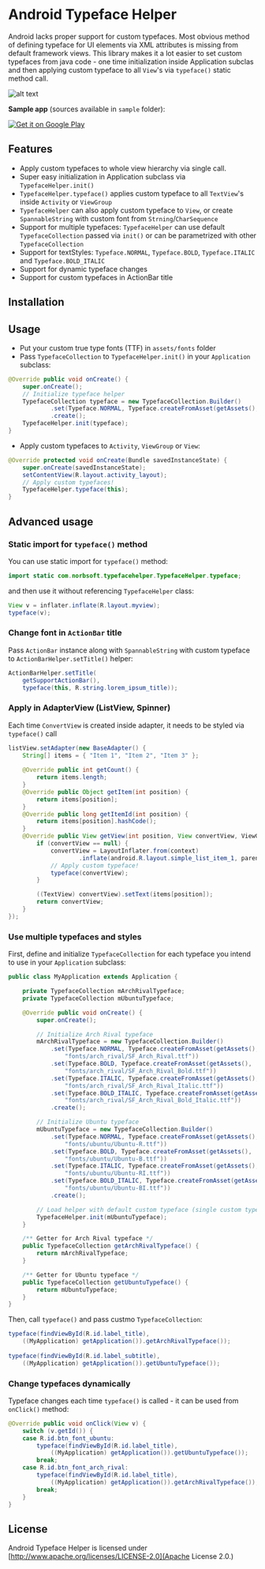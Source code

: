 # Android Typeface Helper

Android lacks proper support for custom typefaces. Most obvious method of defining typeface for UI elements via XML attributes is missing from default framework views. This library makes it a lot easier to set custom typefaces from java code - one time initialization inside Application subclas and then applying custom typeface to all `View`'s via `typeface()` static method call.

![alt text](https://raw.github.com/norbsoft/android-typeface-helper/master/readme_screen.png "custom fonts")

**Sample app** (sources available in `sample` folder):

<a href="https://play.google.com/store/apps/details?id=com.norbsoft.typefacehelper.sample">
  <img alt="Get it on Google Play"
       src="http://developer.android.com/images/brand/en_generic_rgb_wo_60.png" />
</a>

## Features
* Apply custom typefaces to whole view hierarchy via single call.
* Super easy initialization in Application subclass via `TypefaceHelper.init()`
* `TypefaceHelper.typeface()` applies custom typeface to all `TextView`'s inside `Activity` or `ViewGroup`
* `TypefaceHelper` can also apply custom typeface to `View`, or create `SpannableString` with custom font from `Strning`/`CharSequence`
* Support for multiple typefaces: `TypefaceHelper` can use default `TypefaceCollection` passed via `init()` or can be parametrized with other `TypefaceCollection`
* Support for textStyles: `Typeface.NORMAL`, `Typeface.BOLD`, `Typeface.ITALIC` and `Typeface.BOLD_ITALIC`
* Support for dynamic typeface changes
* Support for custom typefaces in ActionBar title

## Installation

## Usage

* Put your custom true type fonts (TTF) in `assets/fonts` folder
* Pass `TypefaceCollection` to `TypefaceHelper.init()` in your `Application` subclass:
```java
@Override public void onCreate() {
	super.onCreate();
	// Initialize typeface helper
	TypefaceCollection typeface = new TypefaceCollection.Builder()
	        .set(Typeface.NORMAL, Typeface.createFromAsset(getAssets(), "fonts/ubuntu/Ubuntu-R.ttf"))
	        .create();
	TypefaceHelper.init(typeface);
}
``` 
* Apply custom typefaces to `Activity`, `ViewGroup` or `View`:
```java
@Override protected void onCreate(Bundle savedInstanceState) {
	super.onCreate(savedInstanceState);
	setContentView(R.layout.activity_layout);
	// Apply custom typefaces!
	TypefaceHelper.typeface(this);
}   
```         
## Advanced usage
### Static import for `typeface()` method
You can use static import for `typeface()` method:
```java
import static com.norbsoft.typefacehelper.TypefaceHelper.typeface; 
```
and then use it without referencing `TypefaceHelper` class:
```java
View v = inflater.inflate(R.layout.myview);
typeface(v);

```

### Change font in `ActionBar` title
Pass `ActionBar` instance along with `SpannableString` with custom typeface to `ActionBarHelper.setTitle()` helper:
```java
ActionBarHelper.setTitle(
	getSupportActionBar(), 
	typeface(this, R.string.lorem_ipsum_title));
```

### Apply in AdapterView (ListView, Spinner)
Each time `ConvertView` is created inside adapter, it needs to be styled via `typeface()` call
```java
listView.setAdapter(new BaseAdapter() {
    String[] items = { "Item 1", "Item 2", "Item 3" };
    
    @Override public int getCount() {
        return items.length;
    }
    @Override public Object getItem(int position) {
        return items[position];
    }
    @Override public long getItemId(int position) {
        return items[position].hashCode();
    }
    @Override public View getView(int position, View convertView, ViewGroup parent) {
        if (convertView == null) {
            convertView = LayoutInflater.from(context)
                    .inflate(android.R.layout.simple_list_item_1, parent, false);
            // Apply custom typeface!
            typeface(convertView);
        }

        ((TextView) convertView).setText(items[position]);
        return convertView;
    }
});
```
### Use multiple typefaces and styles
First, define and initialize `TypefaceCollection` for each typeface you intend to use in your `Application` subclass:
```java
public class MyApplication extends Application {

	private TypefaceCollection mArchRivalTypeface;
	private TypefaceCollection mUbuntuTypeface;

	@Override public void onCreate() {
		super.onCreate();

		// Initialize Arch Rival typeface
		mArchRivalTypeface = new TypefaceCollection.Builder()
			.set(Typeface.NORMAL, Typeface.createFromAsset(getAssets(), 
				"fonts/arch_rival/SF_Arch_Rival.ttf"))
			.set(Typeface.BOLD, Typeface.createFromAsset(getAssets(),
				"fonts/arch_rival/SF_Arch_Rival_Bold.ttf"))
			.set(Typeface.ITALIC, Typeface.createFromAsset(getAssets(),
				"fonts/arch_rival/SF_Arch_Rival_Italic.ttf"))
			.set(Typeface.BOLD_ITALIC, Typeface.createFromAsset(getAssets(),
				"fonts/arch_rival/SF_Arch_Rival_Bold_Italic.ttf"))
			.create();

		// Initialize Ubuntu typeface
		mUbuntuTypeface = new TypefaceCollection.Builder()
			.set(Typeface.NORMAL, Typeface.createFromAsset(getAssets(),
				"fonts/ubuntu/Ubuntu-R.ttf"))
			.set(Typeface.BOLD, Typeface.createFromAsset(getAssets(),
				"fonts/ubuntu/Ubuntu-B.ttf"))
			.set(Typeface.ITALIC, Typeface.createFromAsset(getAssets(), 
				"fonts/ubuntu/Ubuntu-RI.ttf"))
			.set(Typeface.BOLD_ITALIC, Typeface.createFromAsset(getAssets(),
				"fonts/ubuntu/Ubuntu-BI.ttf"))
			.create();

		// Load helper with default custom typeface (single custom typeface)
		TypefaceHelper.init(mUbuntuTypeface);
	}

	/** Getter for Arch Rival typeface */
	public TypefaceCollection getArchRivalTypeface() {
		return mArchRivalTypeface;
	}

	/** Getter for Ubuntu typeface */
	public TypefaceCollection getUbuntuTypeface() {
		return mUbuntuTypeface;
	}
}
```
Then, call `typeface()` and pass custmo `TypefaceCollection`:
```java
typeface(findViewById(R.id.label_title), 
	((MyApplication) getApplication()).getArchRivalTypeface());
	
typeface(findViewById(R.id.label_subtitle), 
	((MyApplication) getApplication()).getUbuntuTypeface());
```

### Change typefaces dynamically
Typeface changes each time `typeface()` is called - it can be used from `onClick()` method:
```java
@Override public void onClick(View v) {
	switch (v.getId()) {
	case R.id.btn_font_ubuntu:
		typeface(findViewById(R.id.label_title),
			((MyApplication) getApplication()).getUbuntuTypeface());
		break;
	case R.id.btn_font_arch_rival:
		typeface(findViewById(R.id.label_title),
			((MyApplication) getApplication()).getArchRivalTypeface());
		break;
	}
}
```

## License

Android Typeface Helper is licensed under [http://www.apache.org/licenses/LICENSE-2.0](Apache License 2.0.)
